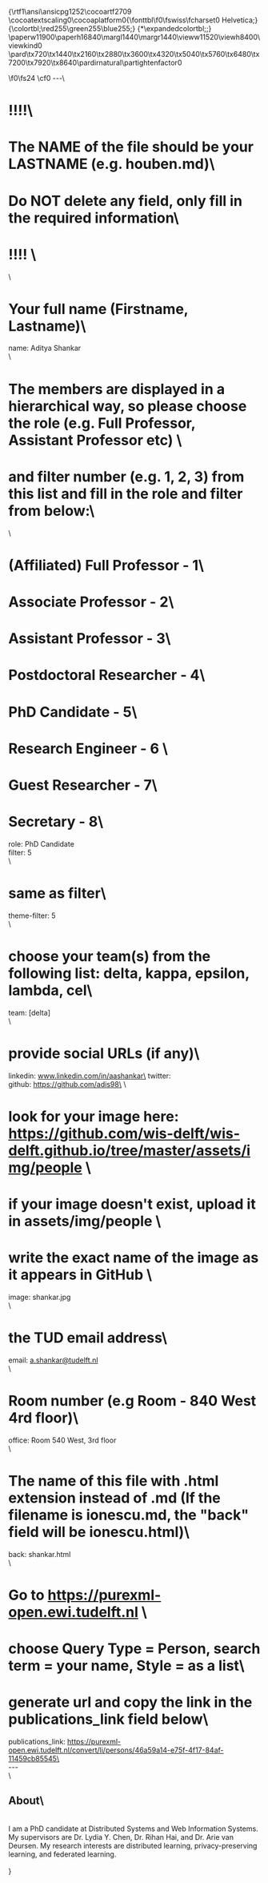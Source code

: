 {\rtf1\ansi\ansicpg1252\cocoartf2709
\cocoatextscaling0\cocoaplatform0{\fonttbl\f0\fswiss\fcharset0 Helvetica;}
{\colortbl;\red255\green255\blue255;}
{\*\expandedcolortbl;;}
\paperw11900\paperh16840\margl1440\margr1440\vieww11520\viewh8400\viewkind0
\pard\tx720\tx1440\tx2160\tx2880\tx3600\tx4320\tx5040\tx5760\tx6480\tx7200\tx7920\tx8640\pardirnatural\partightenfactor0

\f0\fs24 \cf0 ---\
# !!!!\
# The NAME of the file should be your LASTNAME (e.g. houben.md)\
# Do NOT delete any field, only fill in the required information\
# !!!! \
\
# Your full name (Firstname, Lastname)\
name: Aditya Shankar\
\
# The members are displayed in a hierarchical way, so please choose the role (e.g. Full Professor, Assistant Professor etc) \
# and filter number (e.g. 1, 2, 3) from this list and fill in the role and filter from below:\
\
# (Affiliated) Full Professor - 1\
# Associate Professor - 2\
# Assistant Professor - 3\
# Postdoctoral Researcher - 4\
# PhD Candidate - 5\
# Research Engineer - 6 \
# Guest Researcher - 7\
# Secretary - 8\
role: PhD Candidate\
filter: 5\
\
# same as filter\
theme-filter: 5\
\
# choose your team(s) from the following list: delta, kappa, epsilon, lambda, cel\
team: [delta]\
\
# provide social URLs (if any)\
linkedin: www.linkedin.com/in/aashankar\
twitter: \
github: https://github.com/adis98\
\
# look for your image here: https://github.com/wis-delft/wis-delft.github.io/tree/master/assets/img/people \
# if your image doesn't exist, upload it in assets/img/people \
# write the exact name of the image as it appears in GitHub  \
image: shankar.jpg\
\
# the TUD email address\
email: a.shankar@tudelft.nl\
\
# Room number (e.g Room - 840 West 4rd floor)\
office: Room 540 West, 3rd floor\
\
# The name of this file with .html extension instead of .md (If the filename is ionescu.md, the "back" field will be ionescu.html)\
back: shankar.html\
\
# Go to https://purexml-open.ewi.tudelft.nl \
# choose Query Type = Person, search term = your name, Style = as a list\
# generate url and copy the link in the publications_link field below\
publications_link: https://purexml-open.ewi.tudelft.nl/convert/li/persons/46a59a14-e75f-4f17-84af-11459cb85545\
\
---\
\
## About\
\
I am a PhD candidate at Distributed Systems and Web Information Systems. My supervisors are Dr. Lydia Y. Chen, Dr. Rihan Hai, and Dr. Arie van Deursen. My research interests are distributed learning, privacy-preserving learning, and federated learning. \
\
}